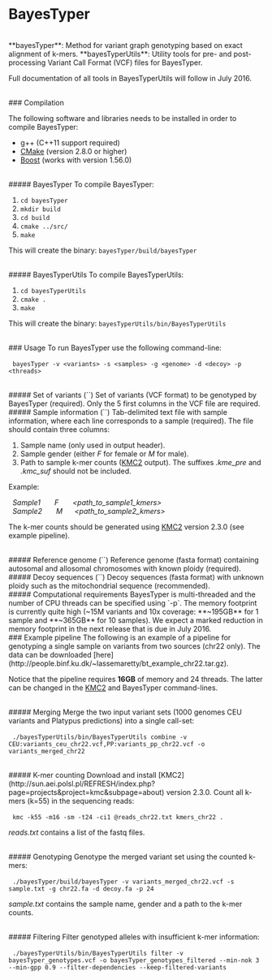 # BayesTyper

<br/>
**bayesTyper**: Method for variant graph genotyping based on exact alignment of k-mers.  
**bayesTyperUtils**: Utility tools for pre- and post-processing Variant Call Format (VCF) files for BayesTyper.

Full documentation of all tools in BayesTyperUtils will follow in July 2016. 

<br/>
### Compilation

The following software and libraries needs to be installed in order to compile BayesTyper:
* g++ (C++11 support required)
* [CMake](https://cmake.org/) (version 2.8.0 or higher)
* [Boost](http://www.boost.org) (works with version 1.56.0)

<br/>
##### BayesTyper
To compile BayesTyper:

1. `cd bayesTyper`
2. `mkdir build`
3. `cd build`
4. `cmake ../src/`
5. `make`

This will create the binary: `bayesTyper/build/bayesTyper` 

<br/>
##### BayesTyperUtils
To compile BayesTyperUtils:

1. `cd bayesTyperUtils`
2. `cmake .`
3. `make`

This will create the binary: `bayesTyperUtils/bin/BayesTyperUtils`

<br/>
### Usage
To run BayesTyper use the following command-line:

&nbsp;&nbsp;`bayesTyper -v <variants> -s <samples> -g <genome> -d <decoy> -p <threads>` 

<br/>
##### Set of variants (`<variants>`)
Set of variants (VCF format) to be genotyped by BayesTyper (required). Only the 5 first columns in the VCF file are required.  

<br/>
##### Sample information (`<samples>`)
Tab-delimited text file with sample information, where each line corresponds to a sample (required). The file should contain three columns: 

1. Sample name (only used in output header).
2. Sample gender (either *F* for female or *M* for male).
3. Path to sample k-mer counts ([KMC2](http://sun.aei.polsl.pl/REFRESH/index.php?page=projects&project=kmc&subpage=about) output). The suffixes *.kme_pre* and *.kmc_suf* should not be included.

Example:

*&nbsp;&nbsp;Sample1&nbsp;&nbsp;&nbsp;&nbsp;&nbsp;&nbsp;&nbsp;F&nbsp;&nbsp;&nbsp;&nbsp;&nbsp;&nbsp;&nbsp;\<path_to_sample1_kmers>*  
*&nbsp;&nbsp;Sample2&nbsp;&nbsp;&nbsp;&nbsp;&nbsp;&nbsp;&nbsp;M&nbsp;&nbsp;&nbsp;&nbsp;&nbsp;&nbsp;\<path_to_sample2_kmers>*

The k-mer counts should be generated using [KMC2](http://sun.aei.polsl.pl/REFRESH/index.php?page=projects&project=kmc&subpage=about) version 2.3.0 (see example pipeline).   

<br/>
##### Reference genome (`<genome>`)
Reference genome (fasta format) containing autosomal and allosomal chromosomes with known ploidy (required).  

<br/>
##### Decoy sequences (`<decoy>`)
Decoy sequences (fasta format) with unknown ploidy such as the mitochondrial sequence (recommended).   

<br/>
##### Computational requirements
BayesTyper is multi-threaded and the number of CPU threads can be specified using `-p`. The memory footprint is currently quite high (~15M variants and 10x coverage: **~195GB** for 1 sample and **~365GB** for 10 samples). We expect a marked reduction in memory footprint in the next release that is due in July 2016.

<br/>
### Example pipeline
The following is an example of a pipeline for genotyping a single sample on variants from two sources (chr22 only). The data can be downloaded [here](http://people.binf.ku.dk/~lassemaretty/bt_example_chr22.tar.gz).

Notice that the pipeline requires **16GB** of memory and 24 threads. The latter can be changed in the [KMC2](http://sun.aei.polsl.pl/REFRESH/index.php?page=projects&project=kmc&subpage=about) and BayesTyper command-lines.

<br/>
##### Merging
Merge the two input variant sets (1000 genomes CEU variants and Platypus predictions) into a single call-set:

&nbsp;&nbsp;`./bayesTyperUtils/bin/BayesTyperUtils combine -v CEU:variants_ceu_chr22.vcf,PP:variants_pp_chr22.vcf -o variants_merged_chr22`

<br/>
##### K-mer counting
Download and install [KMC2](http://sun.aei.polsl.pl/REFRESH/index.php?page=projects&project=kmc&subpage=about) version 2.3.0. Count all k-mers (k=55) in the sequencing reads:

&nbsp;&nbsp;`kmc -k55 -m16 -sm -t24 -ci1 @reads_chr22.txt kmers_chr22 .`

*reads.txt* contains a list of the fastq files.

<br/>
##### Genotyping
Genotype the merged variant set using the counted k-mers:

&nbsp;&nbsp;`./bayesTyper/build/bayesTyper -v variants_merged_chr22.vcf -s sample.txt -g chr22.fa -d decoy.fa -p 24` 

*sample.txt* contains the sample name, gender and a path to the k-mer counts.

<br/>
##### Filtering
Filter genotyped alleles with insufficient k-mer information:

&nbsp;&nbsp;`./bayesTyperUtils/bin/BayesTyperUtils filter -v bayesTyper_genotypes.vcf -o bayesTyper_genotypes_filtered --min-nok 3 --min-gpp 0.9 --filter-dependencies --keep-filtered-variants` 









